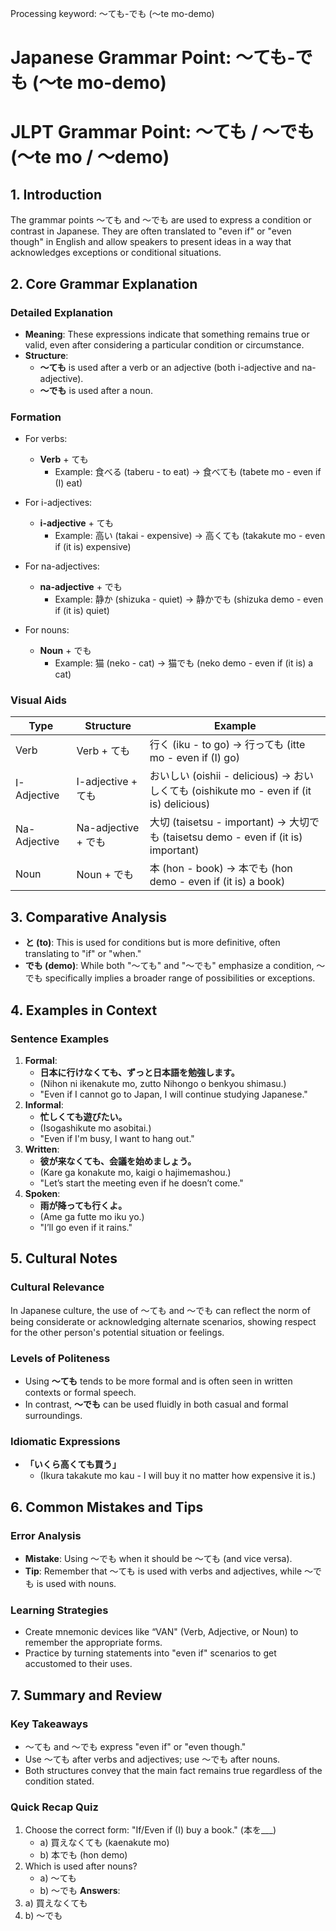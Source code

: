 Processing keyword: ～ても-でも (〜te mo-demo)
# Japanese Grammar Point: ～ても-でも (〜te mo-demo)
# JLPT Grammar Point: ～ても / ～でも (〜te mo / 〜demo)
## 1. Introduction
The grammar points 〜ても and 〜でも are used to express a condition or contrast in Japanese. They are often translated to "even if" or "even though" in English and allow speakers to present ideas in a way that acknowledges exceptions or conditional situations.
## 2. Core Grammar Explanation
### Detailed Explanation
- **Meaning**: These expressions indicate that something remains true or valid, even after considering a particular condition or circumstance.
- **Structure**: 
  - **〜ても** is used after a verb or an adjective (both i-adjective and na-adjective).
  - **〜でも** is used after a noun.
### Formation
- For verbs:
  - **Verb** + ても
    - Example: 食べる (taberu - to eat) → 食べても (tabete mo - even if (I) eat)
  
- For i-adjectives:
  - **i-adjective** + ても
    - Example: 高い (takai - expensive) → 高くても (takakute mo - even if (it is) expensive)
  
- For na-adjectives:
  - **na-adjective** + でも
    - Example: 静か (shizuka - quiet) → 静かでも (shizuka demo - even if (it is) quiet)
  
- For nouns:
  - **Noun** + でも
    - Example: 猫 (neko - cat) → 猫でも (neko demo - even if (it is) a cat)
### Visual Aids
| Type          | Structure         | Example                                |
|---------------|-------------------|----------------------------------------|
| Verb          | Verb + ても        | 行く (iku - to go) → 行っても (itte mo - even if (I) go)   |
| I-Adjective   | I-adjective + ても | おいしい (oishii - delicious) → おいしくても (oishikute mo - even if (it is) delicious) |
| Na-Adjective  | Na-adjective + でも | 大切 (taisetsu - important) → 大切でも (taisetsu demo - even if (it is) important)  |
| Noun          | Noun + でも        | 本 (hon - book) → 本でも (hon demo - even if (it is) a book) |
## 3. Comparative Analysis
- **と (to)**: This is used for conditions but is more definitive, often translating to "if" or "when."
- **でも (demo)**: While both "〜ても" and "〜でも" emphasize a condition, 〜でも specifically implies a broader range of possibilities or exceptions.
## 4. Examples in Context
### Sentence Examples
1. **Formal**: 
   - **日本に行けなくても、ずっと日本語を勉強します。**
   - (Nihon ni ikenakute mo, zutto Nihongo o benkyou shimasu.)
   - "Even if I cannot go to Japan, I will continue studying Japanese."
2. **Informal**: 
   - **忙しくても遊びたい。**
   - (Isogashikute mo asobitai.)
   - "Even if I'm busy, I want to hang out."
3. **Written**: 
   - **彼が来なくても、会議を始めましょう。**
   - (Kare ga konakute mo, kaigi o hajimemashou.)
   - "Let’s start the meeting even if he doesn’t come."
4. **Spoken**: 
   - **雨が降っても行くよ。**
   - (Ame ga futte mo iku yo.)
   - "I’ll go even if it rains."
## 5. Cultural Notes
### Cultural Relevance
In Japanese culture, the use of 〜ても and 〜でも can reflect the norm of being considerate or acknowledging alternate scenarios, showing respect for the other person's potential situation or feelings.
### Levels of Politeness
- Using **〜ても** tends to be more formal and is often seen in written contexts or formal speech.
- In contrast, **〜でも** can be used fluidly in both casual and formal surroundings.
### Idiomatic Expressions
- **「いくら高くても買う」**
  - (Ikura takakute mo kau - I will buy it no matter how expensive it is.)
## 6. Common Mistakes and Tips
### Error Analysis
- **Mistake**: Using 〜でも when it should be 〜ても (and vice versa).
- **Tip**: Remember that 〜ても is used with verbs and adjectives, while 〜でも is used with nouns.
### Learning Strategies
- Create mnemonic devices like “VAN" (Verb, Adjective, or Noun) to remember the appropriate forms.
- Practice by turning statements into "even if" scenarios to get accustomed to their uses.
## 7. Summary and Review
### Key Takeaways
- 〜ても and 〜でも express "even if" or "even though."
- Use 〜ても after verbs and adjectives; use 〜でも after nouns.
- Both structures convey that the main fact remains true regardless of the condition stated.
### Quick Recap Quiz
1. Choose the correct form: "If/Even if (I) buy a book." (本を___)
   - a) 買えなくても (kaenakute mo)
   - b) 本でも (hon demo)
2. Which is used after nouns?
   - a) 〜ても
   - b) 〜でも
**Answers**:
1. a) 買えなくても
2. b) 〜でも
